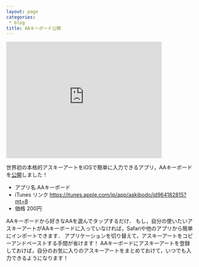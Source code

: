 ```yaml
---
layout: page
categories:
 * blog
title: AAキーボード公開
---
```


<iframe width="420" height="315" src="http://www.youtube.com/embed/JmP-sDCgyJk" frameborder="0"></iframe>

世界初の本格的アスキーアートをiOSで簡単に入力できるアプリ，AAキーボードを[公開](https://itunes.apple.com/jp/app/aakibodo/id964182815?mt=8)しました！

 * アプリ名 AAキーボード
 * iTunes リンク https://itunes.apple.com/jp/app/aakibodo/id964182815?mt=8
 * 価格 200円

AAキーボードから好きなAAを選んでタップするだけ．
もし，自分の使いたいアスキーアートがAAキーボードに入っていなければ，Safariや他のアプリから簡単にインポートできます．
アプリケーションを切り替えて，アスキーアートをコピーアンドペーストする手間が省けます！
AAキーボードにアスキーアートを登録しておけば，自分のお気に入りのアスキーアートをまとめておけて，いつでも入力できるようになります！
